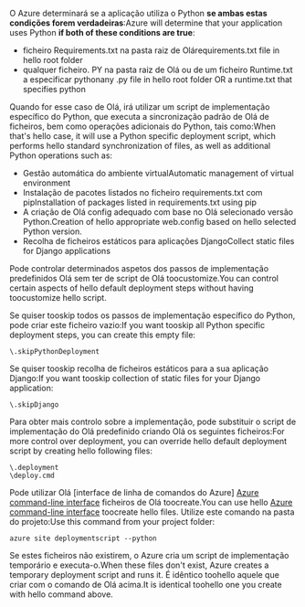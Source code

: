 <span data-ttu-id="01d8f-101">O Azure determinará se a aplicação utiliza o Python **se ambas estas condições forem verdadeiras**:</span><span class="sxs-lookup"><span data-stu-id="01d8f-101">Azure will determine that your application uses Python **if both of these conditions are true**:</span></span>

* <span data-ttu-id="01d8f-102">ficheiro Requirements.txt na pasta raiz de Olá</span><span class="sxs-lookup"><span data-stu-id="01d8f-102">requirements.txt file in hello root folder</span></span>
* <span data-ttu-id="01d8f-103">qualquer ficheiro. PY na pasta raiz de Olá ou de um ficheiro Runtime.txt a especificar python</span><span class="sxs-lookup"><span data-stu-id="01d8f-103">any .py file in hello root folder OR a runtime.txt that specifies python</span></span>

<span data-ttu-id="01d8f-104">Quando for esse caso de Olá, irá utilizar um script de implementação específico do Python, que executa a sincronização padrão de Olá de ficheiros, bem como operações adicionais do Python, tais como:</span><span class="sxs-lookup"><span data-stu-id="01d8f-104">When that's hello case, it will use a Python specific deployment script, which performs hello standard synchronization of files, as well as additional Python operations such as:</span></span>

* <span data-ttu-id="01d8f-105">Gestão automática do ambiente virtual</span><span class="sxs-lookup"><span data-stu-id="01d8f-105">Automatic management of virtual environment</span></span>
* <span data-ttu-id="01d8f-106">Instalação de pacotes listados no ficheiro requirements.txt com pip</span><span class="sxs-lookup"><span data-stu-id="01d8f-106">Installation of packages listed in requirements.txt using pip</span></span>
* <span data-ttu-id="01d8f-107">A criação de Olá config adequado com base no Olá selecionado versão Python.</span><span class="sxs-lookup"><span data-stu-id="01d8f-107">Creation of hello appropriate web.config based on hello selected Python version.</span></span>
* <span data-ttu-id="01d8f-108">Recolha de ficheiros estáticos para aplicações Django</span><span class="sxs-lookup"><span data-stu-id="01d8f-108">Collect static files for Django applications</span></span>

<span data-ttu-id="01d8f-109">Pode controlar determinados aspetos dos passos de implementação predefinidos Olá sem ter de script de Olá toocustomize.</span><span class="sxs-lookup"><span data-stu-id="01d8f-109">You can control certain aspects of hello default deployment steps without having toocustomize hello script.</span></span>

<span data-ttu-id="01d8f-110">Se quiser tooskip todos os passos de implementação específico do Python, pode criar este ficheiro vazio:</span><span class="sxs-lookup"><span data-stu-id="01d8f-110">If you want tooskip all Python specific deployment steps, you can create this empty file:</span></span>

    \.skipPythonDeployment

<span data-ttu-id="01d8f-111">Se quiser tooskip recolha de ficheiros estáticos para a sua aplicação Django:</span><span class="sxs-lookup"><span data-stu-id="01d8f-111">If you want tooskip collection of static files for your Django application:</span></span>

    \.skipDjango 

<span data-ttu-id="01d8f-112">Para obter mais controlo sobre a implementação, pode substituir o script de implementação do Olá predefinido criando Olá os seguintes ficheiros:</span><span class="sxs-lookup"><span data-stu-id="01d8f-112">For more control over deployment, you can override hello default deployment script by creating hello following files:</span></span>

    \.deployment
    \deploy.cmd

<span data-ttu-id="01d8f-113">Pode utilizar Olá [interface de linha de comandos do Azure] [ Azure command-line interface] ficheiros de Olá toocreate.</span><span class="sxs-lookup"><span data-stu-id="01d8f-113">You can use hello [Azure command-line interface][Azure command-line interface] toocreate hello files.</span></span>  <span data-ttu-id="01d8f-114">Utilize este comando na pasta do projeto:</span><span class="sxs-lookup"><span data-stu-id="01d8f-114">Use this command from your project folder:</span></span>

    azure site deploymentscript --python

<span data-ttu-id="01d8f-115">Se estes ficheiros não existirem, o Azure cria um script de implementação temporário e executa-o.</span><span class="sxs-lookup"><span data-stu-id="01d8f-115">When these files don't exist, Azure creates a temporary deployment script and runs it.</span></span>  <span data-ttu-id="01d8f-116">É idêntico toohello aquele que criar com o comando de Olá acima.</span><span class="sxs-lookup"><span data-stu-id="01d8f-116">It is identical toohello one you create with hello command above.</span></span>

[Azure command-line interface]: http://azure.microsoft.com/downloads/
